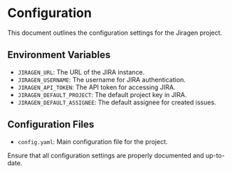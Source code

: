 # Configuration

This document outlines the configuration settings for the Jiragen project.

## Environment Variables

- `JIRAGEN_URL`: The URL of the JIRA instance.
- `JIRAGEN_USERNAME`: The username for JIRA authentication.
- `JIRAGEN_API_TOKEN`: The API token for accessing JIRA.
- `JIRAGEN_DEFAULT_PROJECT`: The default project key in JIRA.
- `JIRAGEN_DEFAULT_ASSIGNEE`: The default assignee for created issues.

## Configuration Files

- `config.yaml`: Main configuration file for the project.

Ensure that all configuration settings are properly documented and up-to-date.
